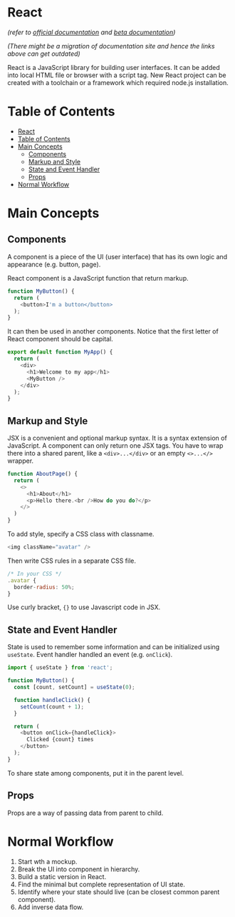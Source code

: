 # React
*(refer to [official documentation](https://reactjs.org/) and [beta documentation](https://beta.reactjs.org/))*

*(There might be a migration of documentation site and hence the links above can get outdated)*

React is a JavaScript library for building user interfaces. It can be added into local HTML file or browser with a script tag. New React project can be created with a toolchain or a framework which required node.js installation.


# Table of Contents
- [React](#react)
- [Table of Contents](#table-of-contents)
- [Main Concepts](#main-concepts)
  - [Components](#components)
  - [Markup and Style](#markup-and-style)
  - [State and Event Handler](#state-and-event-handler)
  - [Props](#props)
- [Normal Workflow](#normal-workflow)


# Main Concepts
## Components
A component is a piece of the UI (user interface) that has its own logic and appearance (e.g. button, page).

React component is a JavaScript function that return markup.
``` javascript
function MyButton() {
  return (
    <button>I'm a button</button>
  );
}
```
It can then be used in another components. Notice that the first letter of React component should be capital.
``` javascript
export default function MyApp() {
  return (
    <div>
      <h1>Welcome to my app</h1>
      <MyButton />
    </div>
  );
}
```

## Markup and Style
JSX is a convenient and optional markup syntax. It is a syntax extension of JavaScript. A component can only return one JSX tags. You have to wrap there into a shared parent, like a `<div>...</div>` or an empty `<>...</>` wrapper.
``` javascript
function AboutPage() {
  return (
    <>
      <h1>About</h1>
      <p>Hello there.<br />How do you do?</p>
    </>
  )
}

```

To add style, specify a CSS class with classname.
``` javascript
<img className="avatar" />
```

Then write CSS rules in a separate CSS file.
``` javascript
/* In your CSS */
.avatar {
  border-radius: 50%;
}
```

Use curly bracket, `{}` to use Javascript code in JSX.

## State and Event Handler
State is used to remember some information and can be initialized using `useState`. Event handler handled an event (e.g. `onClick`).

``` javascript
import { useState } from 'react';

function MyButton() {
  const [count, setCount] = useState(0);

  function handleClick() {
    setCount(count + 1);
  }

  return (
    <button onClick={handleClick}>
      Clicked {count} times
    </button>
  );
}
```

To share state among components, put it in the parent level.

## Props
Props are a way of passing data from parent to child.

# Normal Workflow
1. Start wth a mockup.
2. Break the UI into component in hierarchy.
3. Build a static version in React.
4. Find the minimal but complete representation of UI state.
5. Identify where your state should live (can be closest common parent component).
6. Add inverse data flow.
